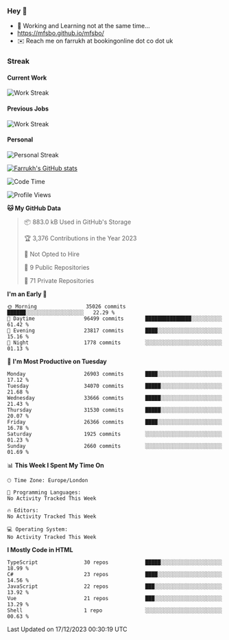 ### Hey 👋

- 🏃 Working and Learning not at the same time...
- https://mfsbo.github.io/mfsbo/
- ✉️ Reach me on farrukh at bookingonline dot co dot uk

### Streak
#### Current Work
![Work Streak](https://streak-stats.demolab.com/?user=mfsbo)
#### Previous Jobs
![Work Streak](https://streak-stats.demolab.com/?user=farrukhcw)
#### Personal
![Personal Streak](https://streak-stats.demolab.com/?user=farrukhsubhani)

[![Farrukh's GitHub stats](https://github-readme-stats.vercel.app/api?username=mfsbo&hide=stars&count_private=true)](https://github.com/mfsbo/)

<!--START_SECTION:waka-->
![Code Time](http://img.shields.io/badge/Code%20Time-576%20hrs%207%20mins-blue)

![Profile Views](http://img.shields.io/badge/Profile%20Views-0-blue)

**🐱 My GitHub Data** 

> 📦 883.0 kB Used in GitHub's Storage 
 > 
> 🏆 3,376 Contributions in the Year 2023
 > 
> 🚫 Not Opted to Hire
 > 
> 📜 9 Public Repositories 
 > 
> 🔑 71 Private Repositories 
 > 
**I'm an Early 🐤** 

```text
🌞 Morning                35026 commits       ██████░░░░░░░░░░░░░░░░░░░   22.29 % 
🌆 Daytime                96499 commits       ███████████████░░░░░░░░░░   61.42 % 
🌃 Evening                23817 commits       ████░░░░░░░░░░░░░░░░░░░░░   15.16 % 
🌙 Night                  1778 commits        ░░░░░░░░░░░░░░░░░░░░░░░░░   01.13 % 
```
📅 **I'm Most Productive on Tuesday** 

```text
Monday                   26903 commits       ████░░░░░░░░░░░░░░░░░░░░░   17.12 % 
Tuesday                  34070 commits       █████░░░░░░░░░░░░░░░░░░░░   21.68 % 
Wednesday                33666 commits       █████░░░░░░░░░░░░░░░░░░░░   21.43 % 
Thursday                 31530 commits       █████░░░░░░░░░░░░░░░░░░░░   20.07 % 
Friday                   26366 commits       ████░░░░░░░░░░░░░░░░░░░░░   16.78 % 
Saturday                 1925 commits        ░░░░░░░░░░░░░░░░░░░░░░░░░   01.23 % 
Sunday                   2660 commits        ░░░░░░░░░░░░░░░░░░░░░░░░░   01.69 % 
```


📊 **This Week I Spent My Time On** 

```text
🕑︎ Time Zone: Europe/London

💬 Programming Languages: 
No Activity Tracked This Week

🔥 Editors: 
No Activity Tracked This Week

💻 Operating System: 
No Activity Tracked This Week
```

**I Mostly Code in HTML** 

```text
TypeScript               30 repos            █████░░░░░░░░░░░░░░░░░░░░   18.99 % 
C#                       23 repos            ████░░░░░░░░░░░░░░░░░░░░░   14.56 % 
JavaScript               22 repos            ███░░░░░░░░░░░░░░░░░░░░░░   13.92 % 
Vue                      21 repos            ███░░░░░░░░░░░░░░░░░░░░░░   13.29 % 
Shell                    1 repo              ░░░░░░░░░░░░░░░░░░░░░░░░░   00.63 % 
```




 Last Updated on 17/12/2023 00:30:19 UTC
<!--END_SECTION:waka-->
<!--
**mfsbo/mfsbo** is a ✨ _special_ ✨ repository because its `README.md` (this file) appears on your GitHub profile.

Here are some ideas to get you started:

- 🔭 I’m currently working on ...
- 🌱 I’m currently learning ...
- 👯 I’m looking to collaborate on ...
- 🤔 I’m looking for help with ...
- 💬 Ask me about ...
- 📫 How to reach me: ...
- 😄 Pronouns: ...
- ⚡ Fun fact: ...
-->
